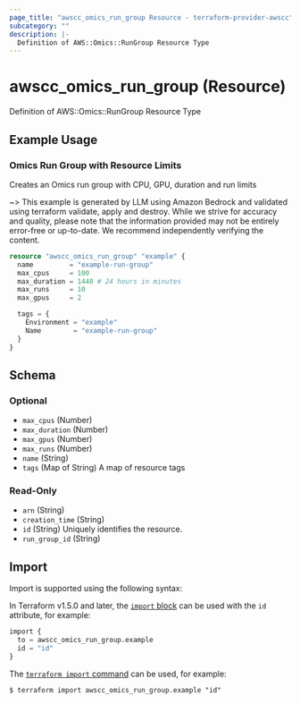 ```yaml
---
page_title: "awscc_omics_run_group Resource - terraform-provider-awscc"
subcategory: ""
description: |-
  Definition of AWS::Omics::RunGroup Resource Type
---
```


# awscc_omics_run_group (Resource)

Definition of AWS::Omics::RunGroup Resource Type

## Example Usage

### Omics Run Group with Resource Limits
Creates an Omics run group with CPU, GPU, duration and run limits

~> This example is generated by LLM using Amazon Bedrock and validated using terraform validate, apply and destroy. While we strive for accuracy and quality, please note that the information provided may not be entirely error-free or up-to-date. We recommend independently verifying the content.

```terraform
resource "awscc_omics_run_group" "example" {
  name         = "example-run-group"
  max_cpus     = 100
  max_duration = 1440 # 24 hours in minutes
  max_runs     = 10
  max_gpus     = 2

  tags = {
    Environment = "example"
    Name        = "example-run-group"
  }
}
```

<!-- schema generated by tfplugindocs -->
## Schema

### Optional

- `max_cpus` (Number)
- `max_duration` (Number)
- `max_gpus` (Number)
- `max_runs` (Number)
- `name` (String)
- `tags` (Map of String) A map of resource tags

### Read-Only

- `arn` (String)
- `creation_time` (String)
- `id` (String) Uniquely identifies the resource.
- `run_group_id` (String)

## Import

Import is supported using the following syntax:

In Terraform v1.5.0 and later, the [`import` block](https://developer.hashicorp.com/terraform/language/import) can be used with the `id` attribute, for example:

```terraform
import {
  to = awscc_omics_run_group.example
  id = "id"
}
```

The [`terraform import` command](https://developer.hashicorp.com/terraform/cli/commands/import) can be used, for example:

```shell
$ terraform import awscc_omics_run_group.example "id"
```
